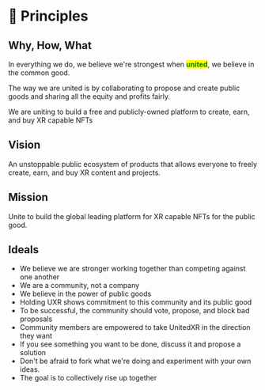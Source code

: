 # 💚 Principles

## Why, How, What

In everything we do, we believe we're strongest when <mark style="color:green;">**united**</mark>, we believe in the common good.

The way we are united is by collaborating to propose and create public goods and sharing all the equity and profits fairly.

We are uniting to build a free and publicly-owned platform to create, earn, and buy XR capable NFTs

## Vision

An unstoppable public ecosystem of products that allows everyone to freely create, earn, and buy XR content and projects.

## Mission

Unite to build the global leading platform for XR capable NFTs for the public good.

## Ideals

* We believe we are stronger working together than competing against one another
* We are a community, not a company
* We believe in the power of public goods
* Holding UXR shows commitment to this community and its public good
* To be successful, the community should vote, propose, and block bad proposals
* Community members are empowered to take UnitedXR in the direction they want
* If you see something you want to be done, discuss it and propose a solution
* Don't be afraid to fork what we're doing and experiment with your own ideas.&#x20;
* The goal is to collectively rise up together
